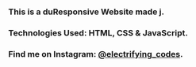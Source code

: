 ### This is a duResponsive Website made j.

### Technologies Used: HTML, CSS & JavaScript.

### Find me on Instagram: [@electrifying_codes][Instagram].

[Instagram]: https://www.instagram.com/electrifying_codes